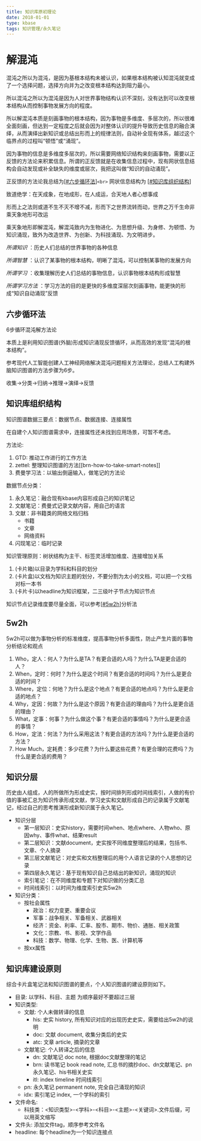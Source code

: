 ```yaml
---
title: 知识库原初理论
date: 2018-01-01
type: kbase
tags: 知识管理/永久笔记
---
```

# 解混沌

混沌之所以为混沌，是因为基根本结构未被认识，如果根本结构被认知混沌就变成了一个选择问题，选择方向并为之改变根本结构达到阻力最小。

所以混沌之所以为混沌是因为人对世界事物结构认识不深刻，没有达到可以改变根本结构从而控制事物发展方向的程度。

所以解混沌本质是刻画事物的根本结构，因为事物是多维度、多层次的，所以很难全面刻画，但达到一定程度之后就会因为对整体认识的提升导致历史信息的融合演绎，从而演绎出新知识或总结出形而上的规律法则，自动补全现有体系，越过这个临界点的过程叫“顿悟”或“涌现”。

因为事物的信息是多维度多层次的，所以需要网络知识结构来刻画事物，需要以正反馈的方法论来积累信息。所谓的正反馈就是在收集信息过程中，现有网状信息结构会自动发现或补全缺失的维度或层次，我把这叫做“知识的自动涌现”。

正反馈的方法论我总结为[[#六步循环法]]`<br>`
网状信息结构为 [[#知识库组织结构]]

致道绝学：在天成象，在地成形，在人成运，合天地人者心想事成

形而上之法则或道不生不灭不增不减，形而下之世界流转而动，世界之万千生命非乘天象地形可改运

乘天象地形即解混沌，解混沌致内为生物进化、为思想升级、为身修、为顿悟、为知识涌现，致外为改造世界、为创新、为科技涌现、为文明进步。

*所谓知识* ：历史人们总结的世界事物的各种信息

*所谓智慧* ：认识了某事物的根本结构，明晰了混沌，可以控制某事物的发展方向

*所谓学习* ：收集理解历史人们总结的事物信息，认识事物根本结构形成智慧

*所谓学习方法* ：学习方法的目的是更快的多维度深层次刻画事物，能更快的形成“知识自动涌现”反馈

## 六步循环法

6步循环混沌解方法论

本质上是利用知识图谱(外脑)形成知识涌现反馈循环，从而高效的发现“混沌的根本结构”。

参考现代人工智能创建人工神经网络解决混沌问题相关方法理论，总结人工构建外脑知识图谱的方法步骤为6步。

收集->分类->归纳->推理->演绎->反馈

## 知识库组织结构

知识图谱数据三要点：数据节点、数据连接、连接属性

在自建个人知识图谱需求中，连接属性还未找到应用场景，可暂不考虑。

方法论:

1. GTD: 推动工作进行的工作方法
2. zettel: 整理知识图谱的方法[[brn-how-to-take-smart-notes]]
3. 费曼学习法：以输出倒逼输入，做笔记的方法论

数据节点分类：

1. 永久笔记：融合现有kbase内容形成自己的知识笔记
2. 文献笔记：费曼式记录文献内容，用自己的语言
3. 文献：非书籍类的网络文档归档
   - 书籍
   - 文章
   - 网络资料
4. 闪现笔记：临时记录

知识管理原则：树状结构为主干、标签灵活增加维度、连接增加关系

1. (卡片箱)以目录为学科和科目的划分
2. (卡片盒)以文档为知识主题的划分，不要分割为太小的文档，可以把一个文档对标一本书
3. (卡片卡)以headline为知识框架，二三级叶子节点为知识节点

知识节点记录维度要尽量全面，可以参考[[#5w2h]]分析法

## 5w2h

5w2h可以做为事物分析的标准维度，提高事物分析多面性，防止产生片面的事物分析结论和观点

1. Who，定人：何人？为什么是TA？有更合适的人吗？为什么TA是更合适的人？
2. When，定时：何时？为什么是这个时间？有更合适的时间吗？为什么是更合适的时间？
3. Where，定位：何地？为什么是这个地点？有更合适的地点吗？为什么是更合适的地点？
4. Why，定因：何故？为什么是这个原因？有更合适的理由吗？为什么是更合适的理由？
5. What，定事：何事？为什么做这个事？有更合适的事情吗？为什么是更合适的事情？
6. How，定法：何法？为什么采用这法？有更合适的方法吗？为什么是更合适的方法？
7. How Much，定耗费：多少花费？为什么要这些花费？有更合理的花费吗？为什么是更合适的费用？

## 知识分层

历史由人组成，人的所做所为形成史实，按时间排列形成时间线索引，人做的有价值的事被汇总为知识传承形成文献，学习史实和文献形成自己的记录属于文献笔记，经过自己的思考推演形成新知识属于永久笔记。

- 知识分层
  + 第一层知识：史实history，需要时间when、地点where、人物who、原因why、事件what、结果result
  + 第二层知识：文献document，史实按不同维度整理后的结果，包括书、文章、个人摘录
  + 第三层文献笔记：对史实和文档整理后的用个人语言记录的个人思想的记录
  + 第四层永久笔记：基于现有知识自己总结出的新知识，涌现的知识
  + 索引笔记：在不同维度和专题下对知识做的分类汇总
  + 时间线索引：以时间为维度索引史实5w2h
- 知识分类：
  + 按社会属性
    * 政治：权力变更、重要会议
    * 军事：战争相关、军备相关、武器相关
    * 经济：资金、利率、汇率、股市、期市、物价、通胀、相关政策
    * 文化：宗教、书、影视、文学作品
    * 科技：数学、物理、化学、生物、医、计算机等
  + 按xx属性

## 知识库建设原则

综合卡片盒笔记法和知识图谱的要点，个人知识图谱的建设原则如下。

- 目录: 以学科、科目、主题 为顺序最好不要超过三层
- 知识类型:
  + 文献: 个人未做转译的信息
    + his: 史实 history, 所有知识对应的出现历史史实，需要给出5w2h的说明
    + doc: 文献 document, 收集分类后的史实
    + atc: 文章 article, 摘录的文章
  + 文献笔记: 个人转译之后的信息
    + dn: 文献笔记 doc note, 根据doc文献整理的笔记
    + brn: 读书笔记 book read note, 汇总书的摘抄doc、dn文献笔记、pn永久笔记、his书相关史实
    + itl: index timeline 时间线索引
  + pn: 永久笔记 permanent note, 完全自己涌现的知识
  + idx: 索引笔记 index, 一个学科的索引
- 文件命名:
  - 科技类：<知识类型>-<学科>-<科目>-<主题>-<关键词>.文件后缀，可以用英文缩写
- 文件头: 添加文件tag，顺序参考文件名
- headline: 每个headline为一个知识连接点


[//begin]: # "Autogenerated link references for markdown compatibility"
[#六步循环法]: 1pn-kb-origin.md "知识库原初理论"
[#知识库组织结构]: 1pn-kb-origin.md "知识库原初理论"
[#5w2h]: 1pn-kb-origin.md "知识库原初理论"
[//end]: # "Autogenerated link references"